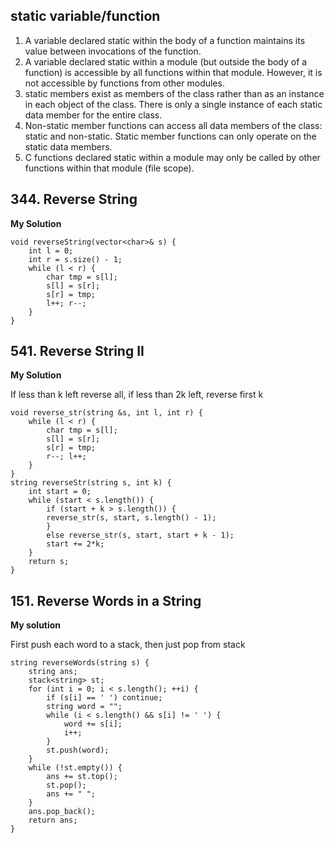 ## static variable/function
1. A variable declared static within the body of a function maintains its value between invocations of the function.
2. A variable declared static within a module (but outside the body of a function) is accessible by all functions within that module. However, it is not accessible by functions from other modules.
3. static members exist as members of the class rather than as an instance in each object of the class. There is only a single instance of each static data member for the entire class.
4. Non-static member functions can access all data members of the class: static and non-static. Static member functions can only operate on the static data members.
5. C functions declared static within a module may only be called by other functions within that module (file scope).

## 344. Reverse String

**My Solution**
```
void reverseString(vector<char>& s) {
    int l = 0;
    int r = s.size() - 1;
    while (l < r) {
        char tmp = s[l];
        s[l] = s[r];
        s[r] = tmp;
        l++; r--;
    }
}
```

## 541. Reverse String II

**My Solution**

If less than k left reverse all, if less than 2k left, reverse first k
```
void reverse_str(string &s, int l, int r) {
    while (l < r) {
        char tmp = s[l];
        s[l] = s[r];
        s[r] = tmp;
        r--; l++;
    }
}
string reverseStr(string s, int k) {
    int start = 0;
    while (start < s.length()) {
        if (start + k > s.length()) {
        reverse_str(s, start, s.length() - 1);
        }
        else reverse_str(s, start, start + k - 1);
        start += 2*k;
    }
    return s;
}
```

## 151. Reverse Words in a String

**My solution**

First push each word to a stack, then just pop from stack
```
string reverseWords(string s) {
    string ans;
    stack<string> st;
    for (int i = 0; i < s.length(); ++i) {
        if (s[i] == ' ') continue;
        string word = "";
        while (i < s.length() && s[i] != ' ') {
            word += s[i];
            i++;
        }
        st.push(word);
    }
    while (!st.empty()) {
        ans += st.top();
        st.pop();
        ans += " ";
    }
    ans.pop_back();
    return ans;
}
```

